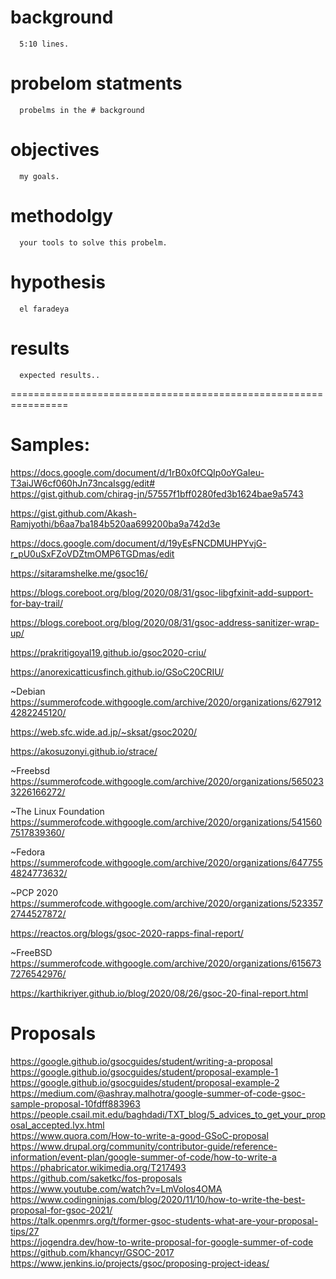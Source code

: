 # background
      5:10 lines.
# probelom statments
      probelms in the # background
# objectives
      my goals.
# methodolgy
      your tools to solve this probelm.
# hypothesis
      el faradeya
# results
      expected results..
================================================================
# Samples:  
https://docs.google.com/document/d/1rB0x0fCQIp0oYGaIeu-T3aiJW6cf060hJn73ncaIsgg/edit#  
https://gist.github.com/chirag-jn/57557f1bff0280fed3b1624bae9a5743  

https://gist.github.com/Akash-Ramjyothi/b6aa7ba184b520aa699200ba9a742d3e  

https://docs.google.com/document/d/19yEsFNCDMUHPYvjG-r_pU0uSxFZoVDZtmOMP6TGDmas/edit  

https://sitaramshelke.me/gsoc16/  

https://blogs.coreboot.org/blog/2020/08/31/gsoc-libgfxinit-add-support-for-bay-trail/  

https://blogs.coreboot.org/blog/2020/08/31/gsoc-address-sanitizer-wrap-up/  

https://prakritigoyal19.github.io/gsoc2020-criu/  

https://anorexicatticusfinch.github.io/GSoC20CRIU/

~Debian
https://summerofcode.withgoogle.com/archive/2020/organizations/6279124282245120/  

https://web.sfc.wide.ad.jp/~sksat/gsoc2020/  

https://akosuzonyi.github.io/strace/  

~Freebsd  
https://summerofcode.withgoogle.com/archive/2020/organizations/5650233226166272/  

~The Linux Foundation  
https://summerofcode.withgoogle.com/archive/2020/organizations/5415607517839360/  

~Fedora  
https://summerofcode.withgoogle.com/archive/2020/organizations/6477554824773632/  

~PCP 2020
https://summerofcode.withgoogle.com/archive/2020/organizations/5233572744527872/  

https://reactos.org/blogs/gsoc-2020-rapps-final-report/  

~FreeBSD
https://summerofcode.withgoogle.com/archive/2020/organizations/6156737276542976/  

https://karthikriyer.github.io/blog/2020/08/26/gsoc-20-final-report.html  


# Proposals
https://google.github.io/gsocguides/student/writing-a-proposal  
https://google.github.io/gsocguides/student/proposal-example-1  
https://google.github.io/gsocguides/student/proposal-example-2  
https://medium.com/@ashray.malhotra/google-summer-of-code-gsoc-sample-proposal-10fdff883963  
https://people.csail.mit.edu/baghdadi/TXT_blog/5_advices_to_get_your_proposal_accepted.lyx.html  
https://www.quora.com/How-to-write-a-good-GSoC-proposal  
https://www.drupal.org/community/contributor-guide/reference-information/event-plan/google-summer-of-code/how-to-write-a  
https://phabricator.wikimedia.org/T217493  
https://github.com/saketkc/fos-proposals  
https://www.youtube.com/watch?v=LmVolos4OMA  
https://www.codingninjas.com/blog/2020/11/10/how-to-write-the-best-proposal-for-gsoc-2021/  
https://talk.openmrs.org/t/former-gsoc-students-what-are-your-proposal-tips/27  
https://jogendra.dev/how-to-write-proposal-for-google-summer-of-code  
https://github.com/khancyr/GSOC-2017  
https://www.jenkins.io/projects/gsoc/proposing-project-ideas/  




























